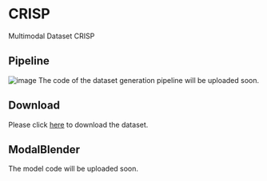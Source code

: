 # CRISP
Multimodal Dataset  CRISP


## Pipeline

![image]([https://github.com/CRISPdataset/CRISP/blob/main/pic/scene_graph.pdf](https://github.com/CRISPdataset/CRISP/blob/main/pic/pipeline.png))
The code of the dataset generation pipeline will be uploaded soon.


## Download

Please click [here](https://drive.google.com/file/d/1Ufo7hi4rqwaCNiYs-nNyBy5dnHdvv2gS/view?usp=sharing) to download the dataset.


## ModalBlender

The model code will be uploaded soon.
